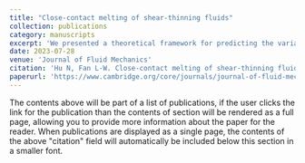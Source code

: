 ```yaml
---
title: "Close-contact melting of shear-thinning fluids"
collection: publications
category: manuscripts
excerpt: 'We presented a theoretical framework for predicting the variation of liquid melt film thickness and motion of unmelted solid for both Carreau and power-law fluids.'
date: 2023-07-28
venue: 'Journal of Fluid Mechanics'
citation: 'Hu N, Fan L-W. Close-contact melting of shear-thinning fluids. Journal of Fluid Mechanics. 2023;968:A9. doi:10.1017/jfm.2023.509'
paperurl: 'https://www.cambridge.org/core/journals/journal-of-fluid-mechanics/article/abs/closecontact-melting-of-shearthinning-fluids/E7D19E29A5E38430F01FD814C6BCF9FB'
---
```


The contents above will be part of a list of publications, if the user clicks the link for the publication than the contents of section will be rendered as a full page, allowing you to provide more information about the paper for the reader. When publications are displayed as a single page, the contents of the above "citation" field will automatically be included below this section in a smaller font.
